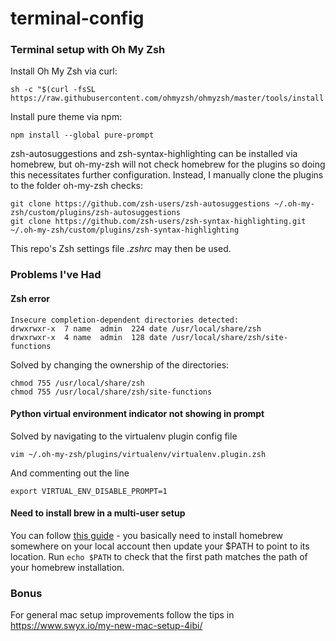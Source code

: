 # terminal-config
### Terminal setup with Oh My Zsh


Install Oh My Zsh via curl:

```
sh -c "$(curl -fsSL https://raw.githubusercontent.com/ohmyzsh/ohmyzsh/master/tools/install.sh)"
```

Install pure theme via npm:

```
npm install --global pure-prompt
```

zsh-autosuggestions and zsh-syntax-highlighting can be installed via homebrew, but oh-my-zsh will not check homebrew for the plugins so doing this necessitates further configuration. Instead, I manually clone the plugins to the folder oh-my-zsh checks:

```
git clone https://github.com/zsh-users/zsh-autosuggestions ~/.oh-my-zsh/custom/plugins/zsh-autosuggestions
git clone https://github.com/zsh-users/zsh-syntax-highlighting.git ~/.oh-my-zsh/custom/plugins/zsh-syntax-highlighting
```

This repo's Zsh settings file *.zshrc* may then be used.

### Problems I've Had

#### Zsh error 

``` 
Insecure completion-dependent directories detected:
drwxrwxr-x  7 name  admin  224 date /usr/local/share/zsh
drwxrwxr-x  4 name  admin  128 date /usr/local/share/zsh/site-functions
```

Solved by changing the ownership of the directories:

```
chmod 755 /usr/local/share/zsh
chmod 755 /usr/local/share/zsh/site-functions
```

#### Python virtual environment indicator not showing in prompt

Solved by navigating to the virtualenv plugin config file

```
vim ~/.oh-my-zsh/plugins/virtualenv/virtualenv.plugin.zsh
```

And commenting out the line

```
export VIRTUAL_ENV_DISABLE_PROMPT=1
```

#### Need to install brew in a multi-user setup

You can follow [this guide](https://stackoverflow.com/a/55021458) - you basically need to install homebrew somewhere on your local account then update your $PATH to point to its location. Run `echo $PATH` to check that the first path matches the path of your homebrew installation.

### Bonus

For general mac setup improvements follow the tips in https://www.swyx.io/my-new-mac-setup-4ibi/


